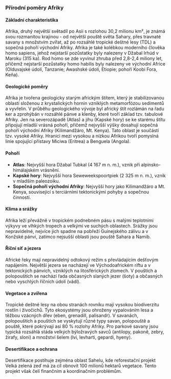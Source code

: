 ### Přírodní poměry Afriky

#### Základní charakteristika
Afrika, druhý největší světadíl po Asii s rozlohou 30,2 milionu km², je známá svou rozmanitou krajinou - od největší pouště světa Sahary, přes travnaté savany s množstvím zvířat, až po rozsáhlé tropické deštné lesy (TDL) a sopečná pohoří východní Afriky. Afrika je také kolébkou moderního člověka homo sapiens, jehož nejstarší pozůstatky byly nalezeny v Džabal Irhúd v Maroku (315 ka). Rod homo se zde vyvinul zhruba před 2,8-2,4 miliony let, přičemž nejstarší pozůstatky homo habilis byly nalezeny ve východní Africe (Olduvajské údolí, Tanzanie; Awashské údolí, Etiopie; pohoří Koobi Fora, Keňa).

#### Geologické poměry
Afrika je tvořena geologicky starým africkým štítem, který je stabilizovanou oblastí složenou z krystalických hornin vzniklých metamorfózou sedimentů a vyvřelin. V průběhu geologického vývoje byl africký štít rozlámán na řadu ker a zprohýbán v rozsáhlé pánve a klenby, které tvoří základ tzv. tabulové Afriky. Jen na severozápadě (Atlas) a jihu (Kapské hory) se ke starému štítu připojují mladší vrásná pohoří, přičemž nejvyšší výšky dosahují sopečná pohoří východní Afriky (Kilimandžáro, Mt. Kenya). Tato oblast je součástí tzv. vysoké Afriky. Hranici mezi vysokou a nízkou Afrikou tvoří pomyslná linie spojující přístavy Miciwa (Eritrea) a Benguela (Angola).

#### Pohoří
- **Atlas**: Nejvyšší hora Džabal Tubkal (4 167 m n. m.), vznik při alpinsko-himálajském vrásnění.
- **Kapské hory**: Nejvyšší hora Seweweekspoortpiek (2 325 m n. m.), vznik v mladším paleozoiku.
- **Sopečná pohoří východní Afriky**: Nejvyšší hory jako Kilimandžáro a Mt. Kenya, související s terciárními tektonickými pohyby a sopečnou činností.

#### Klima a srážky
Afrika leží převážně v tropickém podnebném pásu s malými teplotními výkyvy ve vlhkých tropech a velkými ve suchých oblastech. Srážky jsou nepravidelné, nejvíce jich spadne na pobřeží Guinejského zálivu a v Konžské pánvi, zatímco nejsušší oblasti jsou pouště Sahara a Namib.

#### Říční síť a jezera
Africké řeky mají nepravidelný odtokový režim s převládajícím dešťovým napájením. Největší jezera se nacházejí ve Východoafrickém riftu a v tektonických pánvích, vzniklých na litosférických zlomech. V pouštích a polopouštích se nachází řada občasných slaných jezer (šoty) a občasných nebo vyschlých říčních údolí (vádí).

#### Vegetace a zvířena
Tropické deštné lesy na obou stranách rovníku mají vysokou biodiverzitu rostlin i živočichů. Tyto ekosystémy jsou ohroženy vypalováním lesa a těžbou vzácných dřev (eben, grenadill, palisandr). V savanách, polopouštích a pouštích se vyskytují různé typy savan, polopouště a pouště, které pokrývají asi 80 % rozlohy Afriky. Pro parkové savany jsou typická rozsáhlá stáda velkých býložravých savců (antilopy, pakoně, zebry, žirafy, sloni) a množství šelem (lvi, levharti, gepardi, hyeny). 

#### Desertifikace a ochrana
Desertifikace postihuje zejména oblast Sahelu, kde reforestační projekt Velká zelená zeď má za cíl obnovit 100 milionů hektarů vegetace. Tento projekt však čelí finančním a koordinačním problémům.
